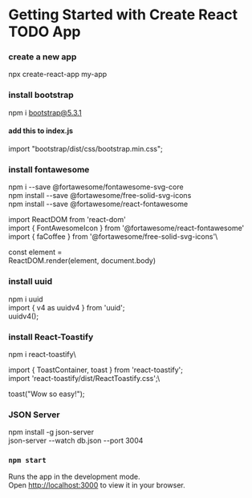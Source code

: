 # Getting Started with Create  React TODO App

### create a new app
npx create-react-app my-app

### install bootstrap
npm i bootstrap@5.3.1

#### add this to index.js
import "bootstrap/dist/css/bootstrap.min.css";

### install fontawesome
npm i --save @fortawesome/fontawesome-svg-core\
npm install --save @fortawesome/free-solid-svg-icons\
npm install --save @fortawesome/react-fontawesome

  import ReactDOM from 'react-dom'\
  import { FontAwesomeIcon } from '@fortawesome/react-fontawesome'\
  import { faCoffee } from '@fortawesome/free-solid-svg-icons'\

  const element = <FontAwesomeIcon icon={faCoffee} />\
  ReactDOM.render(element, document.body)
  
### install uuid
npm i uuid\
import { v4 as uuidv4 } from 'uuid';\
uuidv4();

### install React-Toastify
npm i react-toastify\

import { ToastContainer, toast } from 'react-toastify';\
import 'react-toastify/dist/ReactToastify.css';\

toast("Wow so easy!");\
<ToastContainer />

### JSON Server
npm install -g json-server\
json-server --watch db.json --port 3004


### `npm start`

Runs the app in the development mode.\
Open [http://localhost:3000](http://localhost:3000) to view it in your browser.


